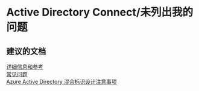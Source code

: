 <properties
    pageTitle="active directory connect/my issue is not listed"
    description="Active Directory Connect/未列出我的问题"
    service="microsoft.activedirectory"
    resource="activedirectory"
    authors="aashu"
    displayOrder=""
    selfHelpType="generic"
    supportTopicIds="32404465"
    resourceTags=""
    productPesIds="14785"
    cloudEnvironments="public"
/>


# Active Directory Connect/未列出我的问题


## **建议的文档**
[详细信息和参考](https://azure.microsoft.com/documentation/articles/active-directory-aadconnect/#more-information-and-references)<br>
[常见问题](https://azure.microsoft.com/documentation/articles/active-directory-aadconnect-faq/)<br>
[Azure Active Directory 混合标识设计注意事项](https://azure.microsoft.com/documentation/articles/active-directory-hybrid-identity-design-considerations-overview/)



<!--HONumber=Jul16_HO4-->


